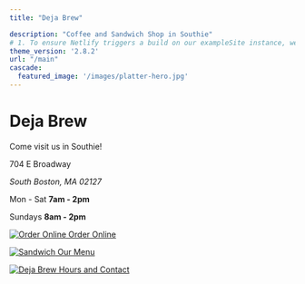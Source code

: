 ```yaml
---
title: "Deja Brew"

description: "Coffee and Sandwich Shop in Southie"
# 1. To ensure Netlify triggers a build on our exampleSite instance, we need to change a file in the exampleSite directory.
theme_version: '2.8.2'
url: "/main"
cascade:
  featured_image: '/images/platter-hero.jpg'
---
```

# Deja Brew

Come visit us in Southie!

704 E Broadway

*South Boston, MA 02127*

Mon - Sat     **7am - 2pm**

Sundays       **8am - 2pm**

[![Order Online](/images/salad.jpg)
Order Online](/takeout)


[![Sandwich](/images/deja-brew-sandwich.jpeg)
Our Menu](/menu)

[![Deja Brew](/images/db-front.png)
Hours and Contact](/hours)